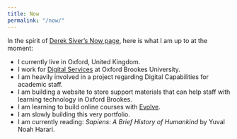 ```yaml
---
title: Now
permalink: "/now/"
---
```


In the spirit of [Derek Siver’s Now page](https://nownownow.com/about), here is what I am up to at the moment:

* I currently live in Oxford, United Kingdom.
* I work for [Digital Services](https://www.brookes.ac.uk/learning-resources/digital-services-and-learning-technology/) at Oxford Brookes University.
* I am heavily involved in a project regarding Digital Capabilities for academic staff.
* I am building a website to store support materials that can help staff with learning technology in Oxford Brookes.
* I am learning to build online courses with [Evolve](http://evolveauthoring.com/).
* I am slowly building this very portfolio.
* I am currently reading: *Sapiens: A Brief History of Humankind* by Yuval Noah Harari.
